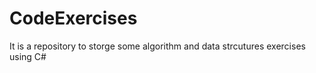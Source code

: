 # CodeExercises
It is a repository to storge some algorithm and data strcutures exercises using C# 
